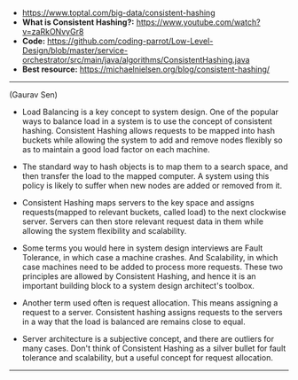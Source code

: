 - https://www.toptal.com/big-data/consistent-hashing
- **What is Consistent Hashing?:** https://www.youtube.com/watch?v=zaRkONvyGr8
- **Code:** https://github.com/coding-parrot/Low-Level-Design/blob/master/service-orchestrator/src/main/java/algorithms/ConsistentHashing.java
- **Best resource:** https://michaelnielsen.org/blog/consistent-hashing/
---
(Gaurav Sen)
- Load Balancing is a key concept to system design. One of the popular ways to balance load in a system is to use the concept of consistent hashing. Consistent Hashing allows requests to be mapped into hash buckets while allowing the system to add and remove nodes flexibly so as to maintain a good load factor on each machine.

- The standard way to hash objects is to map them to a search space, and then transfer the load to the mapped computer. A system using this policy is likely to suffer when new nodes are added or removed from it. 

- Consistent Hashing maps servers to the key space and assigns requests(mapped to relevant buckets, called load) to the next clockwise server. Servers can then store relevant request data in them while allowing the system flexibility and scalability.

- Some terms you would here in system design interviews are Fault Tolerance, in which case a machine crashes. And Scalability, in which case machines need to be added to process more requests. These two principles are allowed by Consistent Hashing, and hence it is an important building block to a system design architect's toolbox.

- Another term used often is request allocation. This means assigning a request to a server. Consistent hashing assigns requests to the servers in a way that the load is balanced are remains close to equal. 

- Server architecture is a subjective concept, and there are outliers for many cases. Don't think of Consistent Hashing as a silver bullet for fault tolerance and scalability, but a useful concept for request allocation.


---